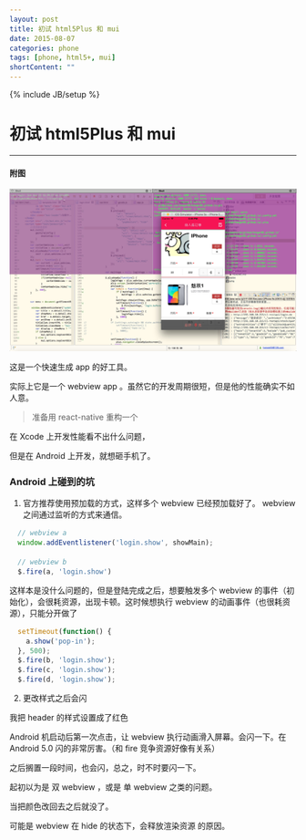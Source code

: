 ```yaml
---
layout: post
title: 初试 html5Plus 和 mui
date: 2015-08-07
categories: phone
tags: [phone, html5+, mui]
shortContent: ""
---
```

{% include JB/setup %}

# 初试 html5Plus 和 mui
----

#### 附图

  ![html5+](/assets/images/html5+.png)

这是一个快速生成 app 的好工具。

实际上它是一个 webview app 。虽然它的开发周期很短，但是他的性能确实不如人意。

> 准备用 react-native 重构一个

在 Xcode 上开发性能看不出什么问题，

但是在 Android 上开发，就想砸手机了。

<!--break-->

### Android 上碰到的坑

1. 官方推荐使用预加载的方式，这样多个 webview 已经预加载好了。 webview 之间通过监听的方式来通信。

````js
  // webview a
  window.addEventlistener('login.show', showMain);

  // webview b
  $.fire(a, 'login.show')
````

这样本是没什么问题的，但是登陆完成之后，想要触发多个 webview 的事件（初始化），会很耗资源，出现卡顿。这时候想执行 webview 的动画事件（也很耗资源），只能分开做了

````js
  setTimeout(function() {
    a.show('pop-in');
  }, 500);
  $.fire(b, 'login.show');
  $.fire(c, 'login.show');
  $.fire(d, 'login.show');
````

2. 更改样式之后会闪

  我把 header 的样式设置成了红色

  Android 机启动后第一次点击，让 webview 执行动画滑入屏幕。会闪一下。在 Android 5.0 闪的非常厉害。（和 fire 竞争资源好像有关系）

  之后搁置一段时间，也会闪，总之，时不时要闪一下。

  起初以为是 双 webview ，或是 单 webview 之类的问题。

  当把颜色改回去之后就没了。

  可能是 webview 在 hide 的状态下，会释放渲染资源 的原因。



